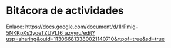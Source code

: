 # Bitácora de actividades
Enlace: https://docs.google.com/document/d/1lrPmig-5NKKpXs3yoeTZUVLf6_azvyru/edit?usp=sharing&ouid=113066813380021140710&rtpof=true&sd=true
